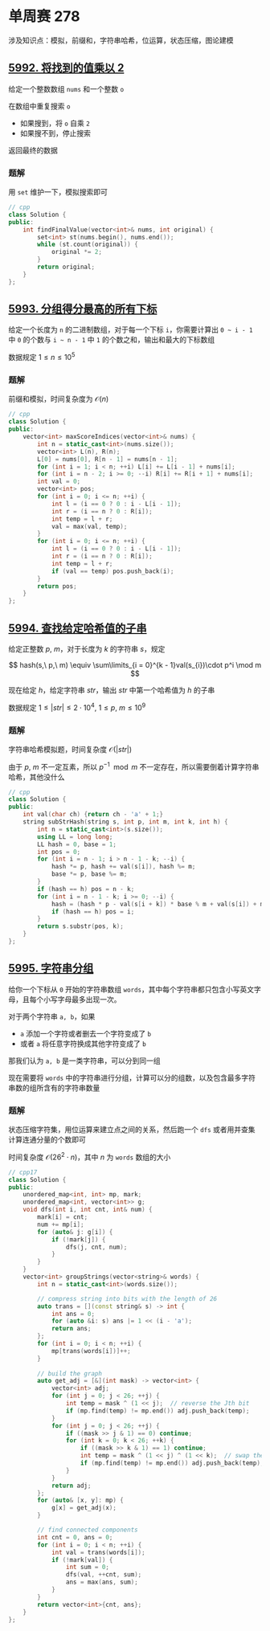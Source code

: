 # 单周赛 278

涉及知识点：模拟，前缀和，字符串哈希，位运算，状态压缩，图论建模

## [5992. 将找到的值乘以 2](https://leetcode-cn.com/problems/keep-multiplying-found-values-by-two/)

给定一个整数数组 ```nums``` 和一个整数 ```o```

在数组中重复搜索 ```o```

- 如果搜到，将 ```o``` 自乘 ```2```
- 如果搜不到，停止搜索

返回最终的数据

### 题解

用 ```set``` 维护一下，模拟搜索即可

```cpp
// cpp
class Solution {
public:
    int findFinalValue(vector<int>& nums, int original) {
        set<int> st(nums.begin(), nums.end());
        while (st.count(original)) {
            original *= 2;
        }
        return original;
    }
};
```

## [5993. 分组得分最高的所有下标](https://leetcode-cn.com/problems/all-divisions-with-the-highest-score-of-a-binary-array/)

给定一个长度为 ```n``` 的二进制数组，对于每一个下标 ```i```，你需要计算出 ```0 ~ i - 1``` 中 ```0``` 的个数与 ```i ~ n - 1``` 中 ```1``` 的个数之和，输出和最大的下标数组

数据规定 $1\leq n\leq 10^5$

### 题解

前缀和模拟，时间复杂度为 $\mathcal{O}(n)$

```cpp
// cpp
class Solution {
public:
    vector<int> maxScoreIndices(vector<int>& nums) {
        int n = static_cast<int>(nums.size());
        vector<int> L(n), R(n);
        L[0] = nums[0], R[n - 1] = nums[n - 1];
        for (int i = 1; i < n; ++i) L[i] += L[i - 1] + nums[i];
        for (int i = n - 2; i >= 0; --i) R[i] += R[i + 1] + nums[i];
        int val = 0;
        vector<int> pos;
        for (int i = 0; i <= n; ++i) {
            int l = (i == 0 ? 0 : i - L[i - 1]);
            int r = (i == n ? 0 : R[i]);
            int temp = l + r;
            val = max(val, temp);
        }
        for (int i = 0; i <= n; ++i) {
            int l = (i == 0 ? 0 : i - L[i - 1]);
            int r = (i == n ? 0 : R[i]);
            int temp = l + r;
            if (val == temp) pos.push_back(i);
        }
        return pos;
    }
};
```

## [5994. 查找给定哈希值的子串](https://leetcode-cn.com/problems/find-substring-with-given-hash-value/)

给定正整数 $p,\ m$，对于长度为 $k$ 的字符串 $s$，规定

$$
hash(s,\ p,\ m) \equiv \sum\limits_{i = 0}^{k - 1}val(s_{i})\cdot p^i \mod m
$$

现在给定 $h$，给定字符串 $str$，输出 $str$ 中第一个哈希值为 $h$ 的子串

数据规定 $1\leq |str|\leq 2\cdot 10^4,\ 1\leq p,\ m\leq 10^9$

### 题解

字符串哈希模拟题，时间复杂度 $\mathcal{O}(|str|)$

由于 $p,\ m$ 不一定互素，所以 $p^{-1}\mod m$ 不一定存在，所以需要倒着计算字符串哈希，其他没什么

```cpp
// cpp
class Solution {
public:
    int val(char ch) {return ch - 'a' + 1;}
    string subStrHash(string s, int p, int m, int k, int h) {
        int n = static_cast<int>(s.size());
        using LL = long long;
        LL hash = 0, base = 1;
        int pos = 0;
        for (int i = n - 1; i > n - 1 - k; --i) {
            hash *= p, hash += val(s[i]), hash %= m;
            base *= p, base %= m;
        }
        if (hash == h) pos = n - k;
        for (int i = n - 1 - k; i >= 0; --i) {
            hash = (hash * p - val(s[i + k]) * base % m + val(s[i]) + m) % m;
            if (hash == h) pos = i;
        }
        return s.substr(pos, k);
    }
};
```

## [5995. 字符串分组](roups-of-strings/)

给你一个下标从 ```0``` 开始的字符串数组 ```words```，其中每个字符串都只包含小写英文字母，且每个小写字母最多出现一次。

对于两个字符串 ```a, b```，如果

- ```a``` 添加一个字符或者删去一个字符变成了 ```b```
- 或者 ```a``` 将任意字符换成其他字符变成了 ```b```

那我们认为 ```a, b``` 是一类字符串，可以分到同一组

现在需要将 ```words``` 中的字符串进行分组，计算可以分的组数，以及包含最多字符串数的组所含有的字符串数量

### 题解

状态压缩字符集，用位运算来建立点之间的关系，然后跑一个 ```dfs``` 或者用并查集计算连通分量的个数即可

时间复杂度 $\mathcal{O}(26^2\cdot n)$，其中 $n$ 为 ```words``` 数组的大小

```cpp
// cpp17
class Solution {
public:
    unordered_map<int, int> mp, mark;
    unordered_map<int, vector<int>> g;
    void dfs(int i, int cnt, int& num) {
        mark[i] = cnt;
        num += mp[i];
        for (auto& j: g[i]) {
            if (!mark[j]) {
                dfs(j, cnt, num);
            }
        }
    }
    vector<int> groupStrings(vector<string>& words) {
        int n = static_cast<int>(words.size());

        // compress string into bits with the length of 26
        auto trans = [](const string& s) -> int {
            int ans = 0;
            for (auto &i: s) ans |= 1 << (i - 'a');
            return ans;
        };
        for (int i = 0; i < n; ++i) {
            mp[trans(words[i])]++;
        }
        
        // build the graph
        auto get_adj = [&](int mask) -> vector<int> {
            vector<int> adj;
            for (int j = 0; j < 26; ++j) {
                int temp = mask ^ (1 << j);  // reverse the Jth bit
                if (mp.find(temp) != mp.end()) adj.push_back(temp);
            }
            for (int j = 0; j < 26; ++j) {
                if ((mask >> j & 1) == 0) continue;
                for (int k = 0; k < 26; ++k) {
                    if ((mask >> k & 1) == 1) continue; 
                    int temp = mask ^ (1 << j) ^ (1 << k);  // swap the Jth and the Kth bit
                    if (mp.find(temp) != mp.end()) adj.push_back(temp);
                }
            }
            return adj;
        };
        for (auto& [x, y]: mp) {
            g[x] = get_adj(x);
        }

        // find connected components
        int cnt = 0, ans = 0;
        for (int i = 0; i < n; ++i) {
            int val = trans(words[i]);
            if (!mark[val]) {
                int sum = 0;
                dfs(val, ++cnt, sum);
                ans = max(ans, sum);
            }
        }
        return vector<int>{cnt, ans};
    }
};
```